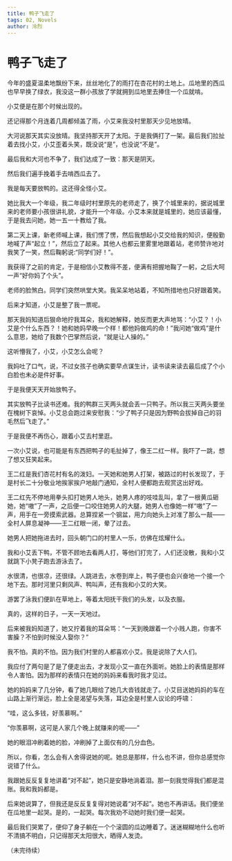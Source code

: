 ```yaml
---
title: 鸭子飞走了
tags: 02, Novels
author: 泠烈
---
```

# 鸭子飞走了
今年的盛夏温柔地飘纷下来，丝丝地化了的雨打在杏花村的土地上。瓜地里的西瓜也早早换了绿衣，我没这一群小孩放了学就拥到瓜地里去捧住一个瓜就啃。

小艾便是在那个时候出现的。

还记得那个月连着几周都倾盖了雨，小艾来我没村里那天少见地放晴。

大河说那天其实没放晴。我坚持那天开了太阳。于是我俩打了一架。最后我们拉扯着去找小艾，小艾歪着头笑，既没说“是”，也没说“不是”。

最后我和大河也不争了，我们达成了一致：那天是阴天。

然后我们遍手挽着手去啃西瓜去了。

我是每天要放鸭的。这还得全怪小艾。

她比我大一个年级，我二年级时村里原先的老师走了，换了个城里来的，据说城里来的老师要小孩很讲礼貌，才能升一个年级。小艾本来就是城里的，她应该最懂，于是我去问她，她一五一十教给了我。

第二天上课，新老师喊上课，我们愣了愣，然后我想起小艾交给我的知识，便殷勤地喊了声“起立！”，然后立了起来。其他人也都云里雾里地跟着站，老师赞许地对我笑了一笑，然后鞠躬说:“同学们好！”。

我获得了之前的肯定，于是相信小艾教得不差，便满有把握地鞠了一躬，之后大呵一声“好你妈了个头”。

老师的脸煞白。同学们突然哄堂大笑。我呆呆地站着，不知所措地也只好跟着笑。

后来才知道，小艾是整了我一票呢。

那天我妈知道后狠命地拧我耳朵，我和她解释，她反而更大声地骂：“小艾？！小艾是个什么东西？！她和她妈早晚一个样！都他妈做鸡的命！”我问她“做鸡”是什么意思，她给了我数个巴掌然后说，“就是让人操的。”

这听懵我了，小艾，小艾怎么会呢？

我妈吐了口气，说，不过女孩子也确实要早点谋生计，读书读来读去最后成了个小白脸也未必是件好事。

于是我便天天开始放鸭子。

其实放鸭子比读书还难。我的鸭群三天两头就会丢一只鸭子。所以我三天两头要坐在槐树下哀悼。小艾总会跑过来安慰我：“少了鸭子只是因为野鸭会拔掉自己的羽毛然后飞走了。”

于是我便不再伤心，跟着小艾去村里逛。

一次小艾说，也可能是有东西把鸭子的毛扯掉了，像王二红一样。我吓了一跳，想了想又狂笑起来。

王二红是我们杏花村有名的泼妇。一天她和她男人打架，被路过的村长发现了，于是村长二十分敬业地挨家挨户地敲门通知，全村人便都跑去观赏这出好戏。

王二红先不停地用拳头扣打她男人地头，她男人疼的吱哇乱叫，拿了一根黄瓜砸她，她“嗷”了一声，之后便一口咬住她男人的大腿，她男人也像她一样“嗷”了一声，用手在一旁摸索武器。总算捏紧一个钢盆，用力向她头上对准了那么一敲——全村人屏息凝神——王二红眼一闭，晕了过去。

她男人把她拖进去时，回头朝门口的村里人一乐，仿佛在炫耀什么。

我和小艾丢下鸭，不管不顾地去看两人打，等他们打完了，人们还没散，我和小艾就跳下小凳子跑去游泳去了。

水很清，也很凉，还很绿。人跳进去，水卷到岸上，鸭子便也会兴奋地一个接一个地下去。那时河里只剩风声、鸭叫声，还有我和小艾的大笑。

游罢了泳我们便趴在草地上，等着太阳抚干我们的头发，以及衣服。

真的，这样的日子，一天一天地过。

后来被我妈知道了，她又拧着我的耳朵骂：“一天到晚跟着一个小贱人跑，你害不害臊？不怕到时候没人娶你？”

 我不怕。真的不怕。因为我们村里的人都喜欢小艾。我是说除了大人们。
 
我应付了两句是了是了便走出去，才发现小艾一直在外面听。她脸上的表情是那样令人害怕。因为那样的表情只在她的妈妈来看我时我才见过。

她的妈妈来了几分钟，看了她几眼给了她几大沓钱就走了。小艾目送她妈妈的车在山路上渐行渐远，脸上全是渴望与失落，耳边全是村里人议论的呼啸：

“哇，这么多钱，好羡慕啊。”

“你羡慕啊，这可是人家几个晚上就赚来的呢——”

她的眼泪冲刷着她的脸，冲刷掉了上面仅有的几分血色。

所以，你看，怎么会有人舍得说她的呢。她总是那样，什么也不讲，但你总感觉你说错了什么。

我跟她反反复复地讲着“对不起”，她只是安静地淌着泪。那一刻我觉得我们都是混账。我和我妈都是。

后来她说算了，但我还是反反复复得对她说着“对不起”。她也不再讲话。我们便坐在瓜地里一起哭。是的，一起哭。每次我劝不动她时我们便一起哭。

最后我们哭累了，便仰了身子躺在一个个滚圆的瓜边睡着了。迷迷糊糊地什么也听不清搞不明白，只记得那天太阳很大，晒得人发烫。                           

（未完待续） 
